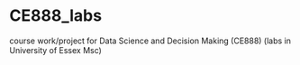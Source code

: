 # CE888_labs
course work/project for Data Science and Decision Making (CE888) (labs in University of Essex Msc)
